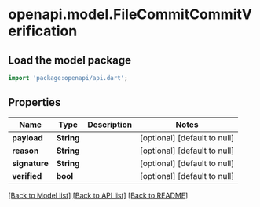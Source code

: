 # openapi.model.FileCommitCommitVerification

## Load the model package
```dart
import 'package:openapi/api.dart';
```

## Properties
Name | Type | Description | Notes
------------ | ------------- | ------------- | -------------
**payload** | **String** |  | [optional] [default to null]
**reason** | **String** |  | [optional] [default to null]
**signature** | **String** |  | [optional] [default to null]
**verified** | **bool** |  | [optional] [default to null]

[[Back to Model list]](../README.md#documentation-for-models) [[Back to API list]](../README.md#documentation-for-api-endpoints) [[Back to README]](../README.md)


